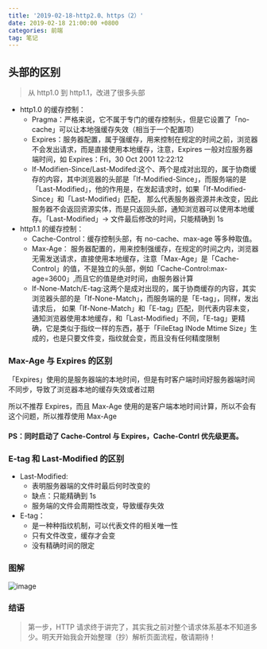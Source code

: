 ```yaml
---
title: '2019-02-18-http2.0、https（2）'
date: 2019-02-18 21:00:00 +0800
categories: 前端
tag: 笔记
---
```


## 头部的区别

> 从 http1.0 到 http1.1，改进了很多头部

- http1.0 的缓存控制：
  - Pragma：严格来说，它不属于专门的缓存控制头，但是它设置了「no-cache」可以让本地强缓存失效（相当于一个配置项）
  - Expires：服务器配置，属于强缓存，用来控制在规定的时间之前，浏览器不会发出请求，而是直接使用本地缓存，注意，Expires 一般对应服务器端时间，如 Expires：Fri，30 Oct 2001 12:22:12
  - If-Modifien-Since/Last-Modifed:这个、两个是成对出现的，属于协商缓存的内容，其中浏览器的头部是「If-Modified-Since」，而服务端的是「Last-Modified」，他的作用是，在发起请求时，如果「If-Modified-Since」和「Last-Modified」匹配， 那么代表服务器资源并未改变，因此服务器不会返回资源实体，而是只返回头部，通知浏览器可以使用本地缓存。「Last-Modified」-> 文件最后修改的时间，只能精确到 1s
- http1.1 的缓存控制：
  - Cache-Control：缓存控制头部，有 no-cache、max-age 等多种取值。
  - Max-Age： 服务器配置的，用来控制强缓存，在规定的时间之内，浏览器无需发送请求，直接使用本地缓存，注意「Max-Age」是「Cache-Control」的值，不是独立的头部，例如「Cache-Control:max-age=3600」,而且它的值是绝对时间，由服务器计算
  - If-None-Match/E-tag:这两个是成对出现的，属于协商缓存的内容，其实浏览器头部的是「If-None-Match」，而服务端的是「E-tag」，同样，发出请求后， 如果「If-None-Match」和「E-tag」匹配，则代表内容未变，通知浏览器使用本地缓存，和「Last-Modified」不同，「E-tag」更精确，它是类似于指纹一样的东西，基于「FileEtag INode Mtime Size」生成的，也是只要文件变，指纹就会变，而且没有任何精度限制

### Max-Age 与 Expires 的区别

「Expires」使用的是服务器端的本地时间，但是有时客户端时间好服务器端时间不同步，导致了浏览器本地的缓存失效或者过期

所以不推荐 Expires，而且 Max-Age 使用的是客户端本地时间计算，所以不会有这个问题，所以推荐使用 Max-Age

#### PS：同时启动了 Cache-Control 与 Expires，Cache-Contrl 优先级更高。

### E-tag 和 Last-Modified 的区别

- Last-Modified:
  - 表明服务器端的文件时最后何时改变的
  - 缺点：只能精确到 1s
  - 服务端的文件会周期性改变，导致缓存失效
- E-tag：
  - 是一种种指纹机制，可以代表文件的相关唯一性
  - 只有文件改变，缓存才会变
  - 没有精确时间的限定

### 图解

![image](https://ws1.sinaimg.cn/large/006tKfTcgy1g0atbc7vpfj30m80djq34.jpg)

### 结语

> 第一步，HTTP 请求终于讲完了，其实我之前对整个请求体系基本不知道多少。明天开始我会开始整理（抄）解析页面流程，敬请期待！
